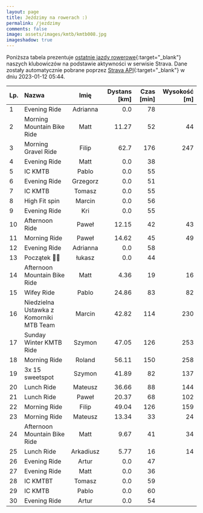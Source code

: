 ```yaml
---
layout: page
title: Jeździmy na rowerach :)
permalink: /jezdzimy
comments: false
image: assets/images/kmtb/kmtb008.jpg
imageshadow: true
---
```


Poniższa tabela prezentuje [ostatnie jazdy rowerowe](https://www.strava.com/clubs/336381){:target="_blank"} naszych klubowiczów na podstawie aktywności w serwisie Strava. Dane zostały automatycznie pobrane poprzez [Strava API](https://developers.strava.com/docs/reference/#api-Clubs-getClubActivitiesById){:target="_blank"} w dniu 2023-01-12 05:44.

Lp. | Nazwa | Imię | Dystans [km] | Czas [min] | Wysokość [m]
:--- | :--- | :---: | ---: | ---: | ---:
1|Evening Ride|Adrianna|0.0|78|
2|Morning Mountain Bike Ride|Matt|11.27|52|44
3|Morning Gravel Ride|Filip|62.7|176|247
4|Evening Ride|Matt|0.0|38|
5|IC KMTB|Pablo|0.0|55|
6|Evening Ride|Grzegorz|0.0|51|
7|IC KMTB|Tomasz|0.0|55|
8|High Fit spin|Marcin|0.0|56|
9|Evening Ride|Kri|0.0|55|
10|Afternoon Ride|Paweł|12.15|42|43
11|Morning Ride|Paweł|14.62|45|49
12|Evening Ride|Adrianna|0.0|58|
13|Początek 💪😎|łukasz|0.0|44|
14|Afternoon Mountain Bike Ride|Matt|4.36|19|16
15|Wifey Ride|Pablo|24.86|83|82
16|Niedzielna Ustawka z Komorniki MTB Team|Marcin|42.82|114|230
17|Sunday Winter KMTB Ride|Szymon|47.05|126|253
18|Morning Ride|Roland|56.11|150|258
19|3x 15 sweetspot|Szymon|41.89|82|137
20|Lunch Ride|Mateusz|36.66|88|144
21|Lunch Ride|Paweł|20.37|68|102
22|Morning Ride|Filip|49.04|126|159
23|Morning Ride|Mateusz|13.34|33|24
24|Afternoon Mountain Bike Ride|Matt|9.67|41|34
25|Lunch Ride|Arkadiusz|5.77|16|14
26|Evening Ride|Artur|0.0|47|
27|Evening Ride|Matt|0.0|36|
28|IC KMTBT|Tomasz|0.0|59|
29|IC KMTB|Pablo|0.0|60|
30|Evening Ride|Artur|0.0|54|
